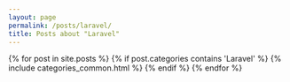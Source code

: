 ```yaml
---
layout: page
permalink: /posts/laravel/
title: Posts about "Laravel"
---
```


<div class="posts">
  {% for post in site.posts %}
    {% if post.categories contains 'Laravel' %}
      {% include categories_common.html %}
    {% endif %}
  {% endfor %}
</div>